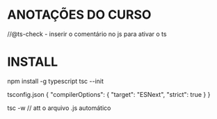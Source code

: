 # ANOTAÇÕES DO CURSO

//@ts-check - inserir o comentário no js para ativar o ts

# INSTALL

npm install -g typescript
tsc --init

tsconfig.json
{
    "compilerOptions": {
    "target": "ESNext",
    "strict": true
}
}

tsc -w // att o arquivo .js automático
